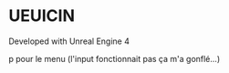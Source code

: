 # UEUICIN

Developed with Unreal Engine 4

p pour le menu (l'input fonctionnait pas ça m'a gonflé...)
